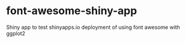 # font-awesome-shiny-app
Shiny app to test shinyapps.io deployment of using font awesome with ggplot2
